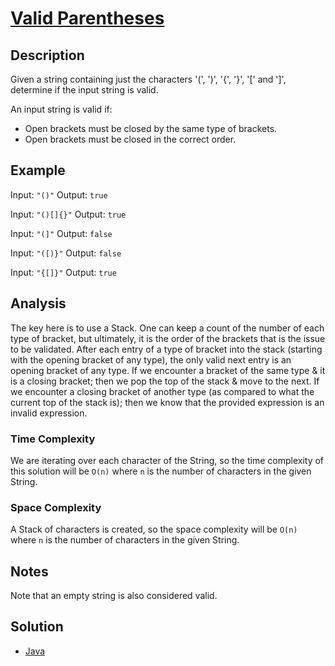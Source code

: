 # [Valid Parentheses](https://leetcode.com/problems/valid-parentheses/)

## Description

Given a string containing just the characters '(', ')', '{', '}', '[' and ']', determine if the input string is valid.

An input string is valid if:

 - Open brackets must be closed by the same type of brackets.
 - Open brackets must be closed in the correct order.


## Example

Input: `"()"`
Output: `true`

Input: `"()[]{}"`
Output: `true`

Input: `"(]"`
Output: `false`

Input: `"([)}"`
Output: `false`

Input: `"{[]}"`
Output: `true`

## Analysis

The key here is to use a Stack. One can keep a count of the number of each type of bracket, but ultimately, it is the order of the brackets that is the issue to be validated.
After each entry of a type of bracket into the stack (starting with the opening bracket of any type), the only valid next entry is an opening bracket of any type.
If we encounter a bracket of the same type & it is a closing bracket; then we pop the top of the stack & move to the next.
If we encounter a closing bracket of another type (as compared to what the current top of the stack is); then we know that the provided expression is an invalid expression.

### Time Complexity

We are iterating over each character of the String, so the time complexity of this solution will be `O(n)` where `n` is the number of characters in the given String.

### Space Complexity

A Stack of characters is created, so the space complexity will be `O(n)` where `n` is the number of characters in the given String.

## Notes

Note that an empty string is also considered valid.

## Solution
 - [Java](Solution.java)
